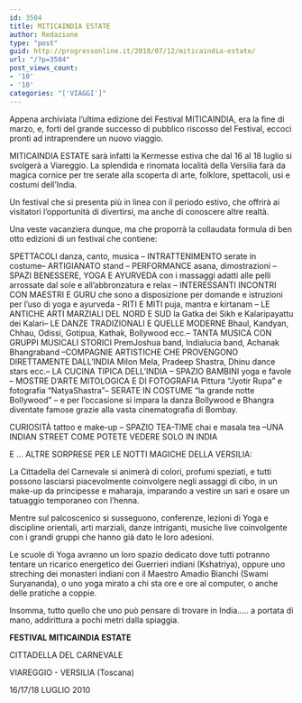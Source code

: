 ```yaml
---
id: 3504
title: MITICAINDIA ESTATE
author: Redazione
type: "post"
guid: http://progressonline.it/2010/07/12/miticaindia-estate/
url: "/?p=3504"
post_views_count:
- '10'
- '10'
categories: "['VIAGGI']"
---
```


Appena archiviata l’ultima edizione del Festival MITICAINDIA, era la fine di marzo, e, forti del grande successo di pubblico riscosso del Festival, eccoci pronti ad intraprendere un nuovo viaggio.

MITICAINDIA ESTATE sarà infatti la Kermesse estiva che dal 16 al 18 luglio si svolgerà a Viareggio. La splendida e rinomata località della Versilia farà da magica cornice per tre serate alla scoperta di arte, folklore, spettacoli, usi e costumi dell’India.

Un festival che si presenta più in linea con il periodo estivo, che offrirà ai visitatori l’opportunità di divertirsi, ma anche di conoscere altre realtà.

Una veste vacanziera dunque, ma che proporrà la collaudata formula di ben otto edizioni di un festival che contiene:

SPETTACOLI danza, canto, musica – INTRATTENIMENTO serate in costume– ARTIGIANATO stand – PERFORMANCE asana, dimostrazioni – SPAZI BENESSERE, YOGA E AYURVEDA con i massaggi adatti alle pelli arrossate dal sole e all’abbronzatura e relax – INTERESSANTI INCONTRI CON MAESTRI E GURU che sono a disposizione per domande e istruzioni per l’uso di yoga e ayurveda - RITI E MITI puja, mantra e kirtanam – LE ANTICHE ARTI MARZIALI DEL NORD E SUD la Gatka dei Sikh e Kalaripayattu dei Kalari– LE DANZE TRADIZIONALI E QUELLE MODERNE Bhaul, Kandyan, Chhau, Odissi, Gotipua, Kathak, Bollywood ecc.– TANTA MUSICA CON GRUPPI MUSICALI STORICI PremJoshua band, Indialucia band, Achanak Bhangraband –COMPAGNIE ARTISTICHE CHE PROVENGONO DIRETTAMENTE DALL’INDIA Milon Mela, Pradeep Shastra, Dhinu dance stars ecc.– LA CUCINA TIPICA DELL’INDIA – SPAZIO BAMBINI yoga e favole – MOSTRE D’ARTE MITOLOGICA E DI FOTOGRAFIA Pittura “Jyotir Rupa” e fotografia “NatyaShastra”– SERATE IN COSTUME “la grande notte Bollywood” – e per l’occasione si impara la danza Bollywood e Bhangra diventate famose grazie alla vasta cinematografia di Bombay.

CURIOSITÀ tattoo e make-up – SPAZIO TEA-TIME chai e masala tea –UNA INDIAN STREET COME POTETE VEDERE SOLO IN INDIA

E … ALTRE SORPRESE PER LE NOTTI MAGICHE DELLA VERSILIA:

La Cittadella del Carnevale si animerà di colori, profumi speziati, e tutti possono lasciarsi piacevolmente coinvolgere negli assaggi di cibo, in un make-up da principesse e maharaja, imparando a vestire un sari e osare un tatuaggio temporaneo con l’henna.

Mentre sul palcoscenico si susseguono, conferenze, lezioni di Yoga e discipline orientali, arti marziali, danze intriganti, musiche live coinvolgente con i grandi gruppi che hanno già dato le loro adesioni.

Le scuole di Yoga avranno un loro spazio dedicato dove tutti potranno tentare un ricarico energetico dei Guerrieri indiani (Kshatriya), oppure uno streching dei monasteri indiani con il Maestro Amadio Bianchi (Swami Suryananda), o uno yoga mirato a chi sta ore e ore al computer, o anche delle pratiche a coppie.

Insomma, tutto quello che uno può pensare di trovare in India….. a portata di mano, addirittura a pochi metri dalla spiaggia.

**FESTIVAL MITICAINDIA ESTATE**

CITTADELLA DEL CARNEVALE

VIAREGGIO - VERSILIA (Toscana)

16/17/18 LUGLIO 2010